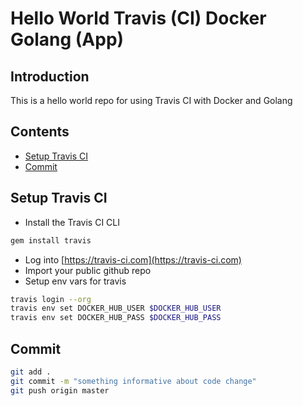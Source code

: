 # Hello World Travis (CI) Docker Golang (App)

## Introduction

This is a hello world repo for using Travis CI with Docker and Golang

## Contents

- [Setup Travis CI](#setup-travis-ci)
- [Commit](#commit)

## Setup Travis CI

- Install the Travis CI CLI

```bash
gem install travis
```

- Log into [https://travis-ci.com](https://travis-ci.com)
- Import your public github repo
- Setup env vars for travis

```bash
travis login --org
travis env set DOCKER_HUB_USER $DOCKER_HUB_USER
travis env set DOCKER_HUB_PASS $DOCKER_HUB_PASS
```

## Commit

```bash
git add .
git commit -m "something informative about code change"
git push origin master
```

